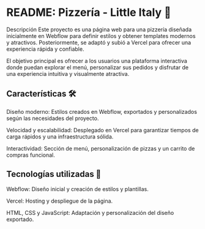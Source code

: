 # README: Pizzería - Little Italy 🍕
Descripción 
Este proyecto es una página web para una pizzería diseñada inicialmente en Webflow para definir estilos y obtener templates modernos y atractivos. Posteriormente, se adaptó y subió a Vercel para ofrecer una experiencia rápida y confiable.

El objetivo principal es ofrecer a los usuarios una plataforma interactiva donde puedan explorar el menú, personalizar sus pedidos y disfrutar de una experiencia intuitiva y visualmente atractiva.

## Características 🛠️
Diseño moderno: Estilos creados en Webflow, exportados y personalizados según las necesidades del proyecto.

Velocidad y escalabilidad: Desplegado en Vercel para garantizar tiempos de carga rápidos y una infraestructura sólida.

Interactividad: Sección de menú, personalización de pizzas y un carrito de compras funcional.

## Tecnologías utilizadas 🚀

Webflow: Diseño inicial y creación de estilos y plantillas.

Vercel: Hosting y despliegue de la página.

HTML, CSS y JavaScript: Adaptación y personalización del diseño exportado.




